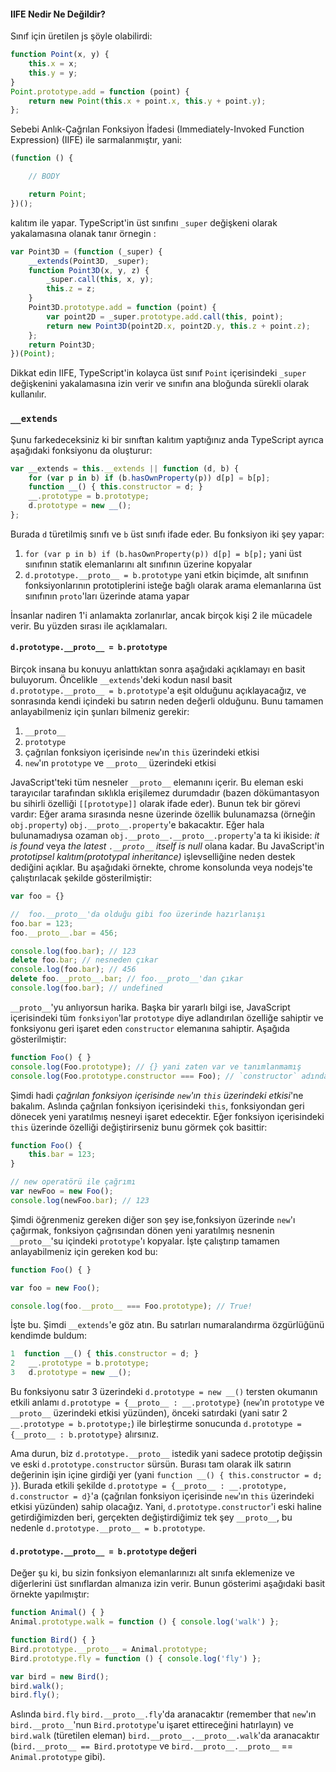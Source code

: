 #### IIFE Nedir Ne Değildir?
Sınıf için üretilen js şöyle olabilirdi:
```ts
function Point(x, y) {
    this.x = x;
    this.y = y;
}
Point.prototype.add = function (point) {
    return new Point(this.x + point.x, this.y + point.y);
};
```

Sebebi  Anlık-Çağrılan Fonksiyon İfadesi (Immediately-Invoked Function Expression) (IIFE) ile sarmalanmıştır, yani:

```ts
(function () {

    // BODY

    return Point;
})();
```

kalıtım ile yapar. TypeScript'in üst sınıfını `_super` değişkeni olarak yakalamasına olanak tanır örnegin :

```ts
var Point3D = (function (_super) {
    __extends(Point3D, _super);
    function Point3D(x, y, z) {
        _super.call(this, x, y);
        this.z = z;
    }
    Point3D.prototype.add = function (point) {
        var point2D = _super.prototype.add.call(this, point);
        return new Point3D(point2D.x, point2D.y, this.z + point.z);
    };
    return Point3D;
})(Point);
```

Dikkat edin IIFE, TypeScript'in kolayca üst sınıf `Point` içerisindeki `_super` değişkenini yakalamasına izin verir ve sınıfın ana bloğunda sürekli olarak kullanılır.

### `__extends`
Şunu farkedeceksiniz ki bir sınıftan kalıtım yaptığınız anda TypeScript ayrıca aşağıdaki fonksiyonu da oluşturur:
```ts
var __extends = this.__extends || function (d, b) {
    for (var p in b) if (b.hasOwnProperty(p)) d[p] = b[p];
    function __() { this.constructor = d; }
    __.prototype = b.prototype;
    d.prototype = new __();
};
```
Burada `d` türetilmiş sınıfı ve `b` üst sınıfı ifade eder. Bu fonksiyon iki şey yapar:
1. `for (var p in b) if (b.hasOwnProperty(p)) d[p] = b[p];` yani üst sınıfının statik elemanlarını alt sınıfının üzerine kopyalar 
1. `d.prototype.__proto__ = b.prototype` yani etkin biçimde, alt sınıfının fonksiyonlarının prototiplerini isteğe bağlı olarak arama elemanlarına üst sınıfının `proto`'ları üzerinde atama yapar

İnsanlar nadiren 1'i anlamakta zorlanırlar, ancak birçok kişi 2 ile mücadele verir. Bu yüzden sırası ile açıklamaları.

#### `d.prototype.__proto__ = b.prototype`

Birçok insana bu konuyu anlattıktan sonra aşağıdaki açıklamayı en basit buluyorum. Öncelikle `__extends`'deki kodun nasıl basit `d.prototype.__proto__ = b.prototype`'a eşit olduğunu açıklayacağız, ve sonrasında kendi içindeki bu satırın neden değerli olduğunu. Bunu tamamen anlayabilmeniz için şunları bilmeniz gerekir:

1. `__proto__`
1. `prototype`
1. çağrılan fonksiyon içerisinde `new`'ın `this` üzerindeki etkisi
1. `new`'ın `prototype` ve `__proto__` üzerindeki etkisi

JavaScript'teki tüm nesneler `__proto__` elemanını içerir. Bu eleman eski tarayıcılar tarafından sıklıkla erişilemez durumdadır (bazen dökümantasyon bu sihirli özelliği `[[prototype]]` olarak ifade eder). Bunun tek bir görevi vardır: Eğer arama sırasında nesne üzerinde özellik bulunamazsa (örneğin `obj.property`) `obj.__proto__.property`'e bakacaktır. Eğer hala bulunamadıysa ozaman `obj.__proto__.__proto__.property`'a ta ki ikiside: *it is found* veya *the latest `.__proto__` itself is null* olana kadar. Bu JavaScript'in *prototipsel kalıtım(prototypal inheritance)* işlevselliğine neden destek dediğini açıklar. Bu aşağıdaki örnekte, chrome konsolunda veya nodejs'te çalıştırılacak şekilde gösterilmiştir:

```ts
var foo = {}

//  foo.__proto__'da olduğu gibi foo üzerinde hazırlanışı
foo.bar = 123;
foo.__proto__.bar = 456;

console.log(foo.bar); // 123
delete foo.bar; // nesneden çıkar
console.log(foo.bar); // 456
delete foo.__proto__.bar; // foo.__proto__'dan çıkar
console.log(foo.bar); // undefined
```

`__proto__`'yu anlıyorsun harika. Başka bir yararlı bilgi ise, JavaScript içerisindeki tüm `fonksiyon`'lar `prototype` diye adlandırılan özelliğe sahiptir ve fonksiyonu geri işaret eden `constructor` elemanına sahiptir. Aşağıda gösterilmiştir:

```ts
function Foo() { }
console.log(Foo.prototype); // {} yani zaten var ve tanımlanmamış
console.log(Foo.prototype.constructor === Foo); // `constructor` adında fonksiyonu geri işaret eden elemana sahip
```

Şimdi hadi *çağrılan fonksiyon içerisinde `new`'ın `this` üzerindeki etkisi*'ne bakalım. Aslında çağrılan fonksiyon içerisindeki `this`, fonksiyondan geri dönecek yeni yaratılmış nesneyi işaret edecektir. Eğer fonksiyon içerisindeki `this` üzerinde özelliği değiştirirseniz bunu görmek çok basittir:

```ts
function Foo() {
    this.bar = 123;
}

// new operatörü ile çağrımı
var newFoo = new Foo();
console.log(newFoo.bar); // 123
```

Şimdi öğrenmeniz gereken diğer son şey ise,fonksiyon üzerinde `new`'ı çağırmak, fonksiyon çağrısından dönen yeni yaratılmış nesnenin `__proto__`'su içindeki `prototype`'ı kopyalar. İşte çalıştırıp tamamen anlayabilmeniz için gereken kod bu:

```ts
function Foo() { }

var foo = new Foo();

console.log(foo.__proto__ === Foo.prototype); // True!
```

İşte bu. Şimdi `__extends`'e göz atın. Bu satırları numaralandırma özgürlüğünü kendimde buldum:

```ts
1  function __() { this.constructor = d; }
2   __.prototype = b.prototype;
3   d.prototype = new __();
```

Bu fonksiyonu satır 3 üzerindeki `d.prototype = new __()` tersten okumanın etkili anlamı `d.prototype = {__proto__ : __.prototype}` (`new`'ın `prototype` ve `__proto__` üzerindeki etkisi yüzünden), önceki satırdaki (yani satır 2 `__.prototype = b.prototype;`) ile birleştirme sonucunda `d.prototype = {__proto__ : b.prototype}` alırsınız.

Ama durun, biz `d.prototype.__proto__` istedik yani sadece prototip değişsin ve eski `d.prototype.constructor` sürsün. Burası tam olarak ilk satırın değerinin işin içine girdiği yer (yani `function __() { this.constructor = d; }`). Burada etkili şekilde `d.prototype = {__proto__ : __.prototype, d.constructor = d}`'a (çağrılan fonksiyon içerisinde `new`'ın `this` üzerindeki etkisi yüzünden) sahip olacağız. Yani, `d.prototype.constructor`'i eski haline getirdiğimizden beri, gerçekten değiştirdiğimiz tek şey `__proto__`, bu nedenle `d.prototype.__proto__ = b.prototype`.

#### `d.prototype.__proto__ = b.prototype` değeri

Değer şu ki, bu sizin fonksiyon elemanlarınızı alt sınıfa eklemenize ve diğerlerini üst sınıflardan almanıza izin verir. Bunun gösterimi aşağıdaki basit örnekte yapılmıştır:

```ts
function Animal() { }
Animal.prototype.walk = function () { console.log('walk') };

function Bird() { }
Bird.prototype.__proto__ = Animal.prototype;
Bird.prototype.fly = function () { console.log('fly') };

var bird = new Bird();
bird.walk();
bird.fly();
```
Aslında `bird.fly` `bird.__proto__.fly`'da aranacaktır (remember that `new`'ın `bird.__proto__`'nun `Bird.prototype`'u işaret ettireceğini hatırlayın) ve `bird.walk` (türetilen eleman) `bird.__proto__.__proto__.walk`'da aranacaktır (`bird.__proto__ == Bird.prototype` ve `bird.__proto__.__proto__` == `Animal.prototype` gibi).
